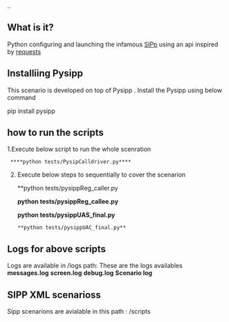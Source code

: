 ..


## What is it?
Python configuring and launching the infamous
[SIPp](http://sipp.sourceforge.net/) using an api inspired by
[requests](http://docs.python-requests.org/)

## Installiing Pysipp
   
   This scenario is developed on top of Pysipp . 
   Install the Pysipp using below command 

   pip install pysipp


## how to run the scripts

1.Execute  below script to run the whole scenration
 
     ****python tests/PysipCalldriver.py****



2. Execute below steps to sequentially to cover the scenarion 

     **python tests/pysippReg_caller.py
     
     **python tests/pysippReg_callee.py**
     
     **python tests/pysippUAS_final.py**
     
       **python tests/pysippUAC_final.py**

     


## Logs for above scripts
  Logs are available in  /logs path:  These are the logs availables
          **messages.log**
          **screen.log**
          **debug.log**
        **Scenario log**  

##  SIPP XML scenarioss

   Sipp scenarions are avialable in this path : /scripts 
